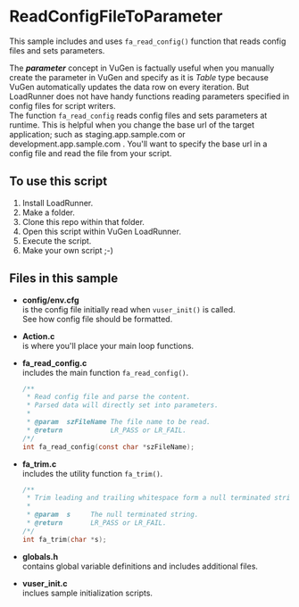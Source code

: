 # ReadConfigFileToParameter

This sample includes and uses `fa_read_config()` function that reads config files and sets parameters.

The **_parameter_** concept in VuGen is factually useful when you manually create the parameter in VuGen and specify as it is _Table_ type because VuGen automatically updates the data row on every iteration.
But LoadRunner does not have handy functions reading parameters specified in config files for script writers.  
The function `fa_read_config` reads config files and sets parameters at runtime.
This is helpful when you change the base url of the target application; such as staging.app.sample.com or development.app.sample.com .
You'll want to specify the base url in a config file and read the file from your script.


## To use this script 

 1. Install LoadRunner.
 2. Make a folder.
 3. Clone this repo within that folder.
 4. Open this script within VuGen LoadRunner.
 5. Execute the script.
 6. Make your own script ;-)


## Files in this sample

* **config/env.cfg**  
  is the config file initially read when `vuser_init()` is called.  
  See how config file should be formatted.

* **Action.c**  
  is where you'll place your main loop functions.

* **fa_read_config.c**  
  includes the main function `fa_read_config()`.
  ```c
  /**
   * Read config file and parse the content.
   * Parsed data will directly set into parameters.
   *
   * @param  szFileName The file name to be read.
   * @return            LR_PASS or LR_FAIL.
  /*/
  int fa_read_config(const char *szFileName);
  ```

* **fa_trim.c**  
  includes the utility function `fa_trim()`.
  ```c
  /**
   * Trim leading and trailing whitespace form a null terminated string.
   *
   * @param  s     The null terminated string.
   * @return       LR_PASS or LR_FAIL.
  /*/
  int fa_trim(char *s);
  ```

* **globals.h**  
  contains global variable definitions and includes additional files.

* **vuser_init.c**  
  inclues sample initialization scripts.
